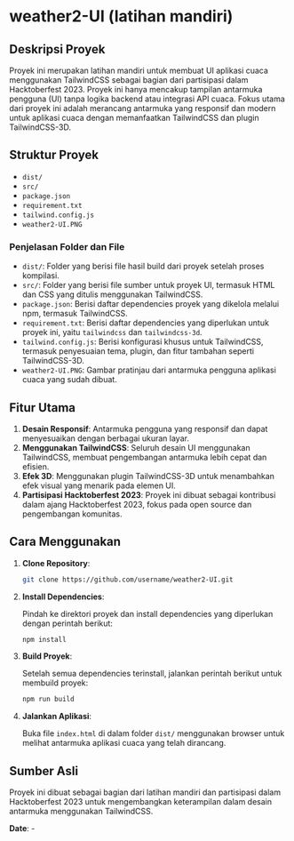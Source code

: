 # weather2-UI (latihan mandiri)

## Deskripsi Proyek

Proyek ini merupakan latihan mandiri untuk membuat UI aplikasi cuaca menggunakan TailwindCSS sebagai bagian dari partisipasi dalam Hacktoberfest 2023. Proyek ini hanya mencakup tampilan antarmuka pengguna (UI) tanpa logika backend atau integrasi API cuaca. Fokus utama dari proyek ini adalah merancang antarmuka yang responsif dan modern untuk aplikasi cuaca dengan memanfaatkan TailwindCSS dan plugin TailwindCSS-3D.

## Struktur Proyek

-   `dist/`
-   `src/`
-   `package.json`
-   `requirement.txt`
-   `tailwind.config.js`
-   `weather2-UI.PNG`

### Penjelasan Folder dan File

-   `dist/`: Folder yang berisi file hasil build dari proyek setelah proses kompilasi.
-   `src/`: Folder yang berisi file sumber untuk proyek UI, termasuk HTML dan CSS yang ditulis menggunakan TailwindCSS.
-   `package.json`: Berisi daftar dependencies proyek yang dikelola melalui npm, termasuk TailwindCSS.
-   `requirement.txt`: Berisi daftar dependencies yang diperlukan untuk proyek ini, yaitu `tailwindcss` dan `tailwindcss-3d`.
-   `tailwind.config.js`: Berisi konfigurasi khusus untuk TailwindCSS, termasuk penyesuaian tema, plugin, dan fitur tambahan seperti TailwindCSS-3D.
-   `weather2-UI.PNG`: Gambar pratinjau dari antarmuka pengguna aplikasi cuaca yang sudah dibuat.

## Fitur Utama

1. **Desain Responsif**: Antarmuka pengguna yang responsif dan dapat menyesuaikan dengan berbagai ukuran layar.
2. **Menggunakan TailwindCSS**: Seluruh desain UI menggunakan TailwindCSS, membuat pengembangan antarmuka lebih cepat dan efisien.
3. **Efek 3D**: Menggunakan plugin TailwindCSS-3D untuk menambahkan efek visual yang menarik pada elemen UI.
4. **Partisipasi Hacktoberfest 2023**: Proyek ini dibuat sebagai kontribusi dalam ajang Hacktoberfest 2023, fokus pada open source dan pengembangan komunitas.

## Cara Menggunakan

1. **Clone Repository**:

    ```sh
    git clone https://github.com/username/weather2-UI.git
    ```

2. **Install Dependencies**:

    Pindah ke direktori proyek dan install dependencies yang diperlukan dengan perintah berikut:

    ```sh
    npm install
    ```

3. **Build Proyek**:

    Setelah semua dependencies terinstall, jalankan perintah berikut untuk membuild proyek:

    ```sh
    npm run build
    ```

4. **Jalankan Aplikasi**:

    Buka file `index.html` di dalam folder `dist/` menggunakan browser untuk melihat antarmuka aplikasi cuaca yang telah dirancang.

## Sumber Asli

Proyek ini dibuat sebagai bagian dari latihan mandiri dan partisipasi dalam Hacktoberfest 2023 untuk mengembangkan keterampilan dalam desain antarmuka menggunakan TailwindCSS.

**Date**: -
